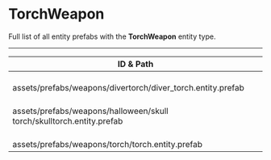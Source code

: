# TorchWeapon
Full list of all <Badge type="warning" text="3"/> entity prefabs with the **TorchWeapon** entity type.

---
| ID & Path |
| --- |
| <a href="#1029607191"><Badge id="1029607191" type="tip" text="#"/></a> <Badge type="tip" text="1029607191"/> <br> assets/prefabs/weapons/divertorch/diver_torch.entity.prefab |
| <a href="#3258690150"><Badge id="3258690150" type="tip" text="#"/></a> <Badge type="tip" text="3258690150"/> <br> assets/prefabs/weapons/halloween/skull torch/skulltorch.entity.prefab |
| <a href="#1543342082"><Badge id="1543342082" type="tip" text="#"/></a> <Badge type="tip" text="1543342082"/> <br> assets/prefabs/weapons/torch/torch.entity.prefab |
